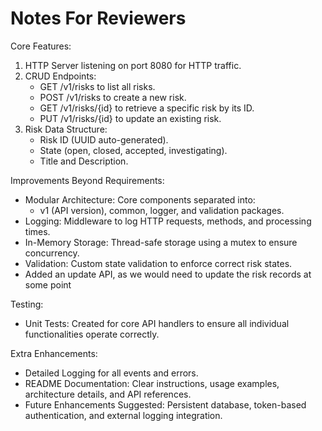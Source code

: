 # Notes For Reviewers
Core Features:
1. HTTP Server listening on port 8080 for HTTP traffic.
2. CRUD Endpoints:
   - GET /v1/risks to list all risks.
   - POST /v1/risks to create a new risk.
   - GET /v1/risks/{id} to retrieve a specific risk by its ID.
   - PUT /v1/risks/{id} to update an existing risk.
3. Risk Data Structure:
   - Risk ID (UUID auto-generated).
   - State (open, closed, accepted, investigating).
   - Title and Description.

Improvements Beyond Requirements:
- Modular Architecture: Core components separated into:
  - v1 (API version), common, logger, and validation packages.
- Logging: Middleware to log HTTP requests, methods, and processing times.
- In-Memory Storage: Thread-safe storage using a mutex to ensure concurrency.
- Validation: Custom state validation to enforce correct risk states.
- Added an update API, as we would need to update the risk records at some point

Testing:
- Unit Tests: Created for core API handlers to ensure all individual functionalities operate correctly.

Extra Enhancements:
- Detailed Logging for all events and errors.
- README Documentation: Clear instructions, usage examples, architecture details, and API references.
- Future Enhancements Suggested: Persistent database, token-based authentication, and external logging integration.

